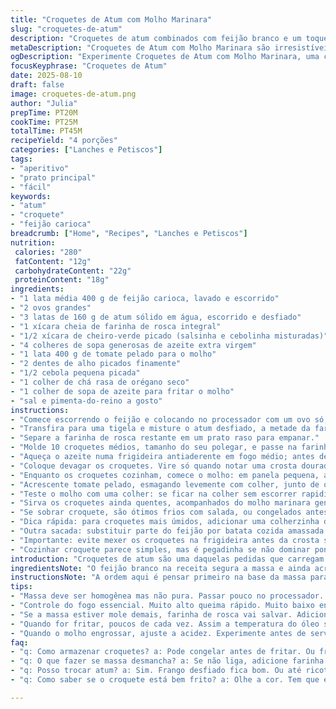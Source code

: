 ```yaml
---
title: "Croquetes de Atum com Molho Marinara"
slug: "croquetes-de-atum"
description: "Croquetes de atum combinados com feijão branco e um toque fresco de cebolinha, empanados em farinha de rosca e dourados em azeite, servidos com molho marinara caseiro e um acompanhamento de legumes verdes. A textura é cremosa por dentro, crocante por fora, com aroma que lembra almoço de domingo. Adaptado para evitar laticínios e nozes, com substituição de ingredientes e ajustes nos tempos para melhor manejo em cozinhas comuns."
metaDescription: "Croquetes de Atum com Molho Marinara são irresistíveis e práticos, perfeitos para um almoço diferente e saboroso na sua casa."
ogDescription: "Experimente Croquetes de Atum com Molho Marinara, uma combinação deliciosa e prática para uma refeição especial e cheia de sabor."
focusKeyphrase: "Croquetes de Atum"
date: 2025-08-10
draft: false
image: croquetes-de-atum.png
author: "Julia"
prepTime: PT20M
cookTime: PT25M
totalTime: PT45M
recipeYield: "4 porções"
categories: ["Lanches e Petiscos"]
tags:
- "aperitivo"
- "prato principal"
- "fácil"
keywords:
- "atum"
- "croquete"
- "feijão carioca"
breadcrumb: ["Home", "Recipes", "Lanches e Petiscos"]
nutrition: 
 calories: "280"
 fatContent: "12g"
 carbohydrateContent: "22g"
 proteinContent: "18g"
ingredients:
- "1 lata média 400 g de feijão carioca, lavado e escorrido"
- "2 ovos grandes"
- "3 latas de 160 g de atum sólido em água, escorrido e desfiado"
- "1 xícara cheia de farinha de rosca integral"
- "1/2 xícara de cheiro-verde picado (salsinha e cebolinha misturadas)"
- "4 colheres de sopa generosas de azeite extra virgem"
- "1 lata 400 g de tomate pelado para o molho"
- "2 dentes de alho picados finamente"
- "1/2 cebola pequena picada"
- "1 colher de chá rasa de orégano seco"
- "1 colher de sopa de azeite para fritar o molho"
- "sal e pimenta-do-reino a gosto"
instructions:
- "Comece escorrendo o feijão e colocando no processador com um ovo só, pulsando até formar uma pasta homogênea, sem ficar parecendo purê demais; quer textura levemente granulada para segurar o formato."
- "Transfira para uma tigela e misture o atum desfiado, a metade da farinha de rosca, o cheiro-verde, sal e pimenta. Se parecer muito mole, junte um pouco mais de farinha de rosca aos poucos; deve dar liga mas não empapar."
- "Separe a farinha de rosca restante em um prato raso para empanar."
- "Molde 10 croquetes médios, tamanho do seu polegar, e passe na farinha, apertando leve para fixar. Nada de empanar com ovo, sobra gordura e altera a textura na frigideira."
- "Aqueça o azeite numa frigideira antiaderente em fogo médio; antes de colocar, espere o azeite fazer aquele som miúdo de calor bom, sem fritar demais. Frigideira quente é crítica para croquetes se formarem crosta."
- "Coloque devagar os croquetes. Vire só quando notar uma crosta douradinha bem formada, cerca de 4 minutos, não menos para impedir que saiam moles. Refazer o teste com a espátula para não quebrar nada."
- "Enquanto os croquetes cozinham, comece o molho: em panela pequena, aqueça azeite, refogue a cebola e o alho até translúcidos e liberarem aroma, mas sem queimar, uns 3 minutos."
- "Acrescente tomate pelado, esmagando levemente com colher, junto de orégano, sal e pimenta. Abaixe o fogo e deixe o molho apurar, mexendo de vez em quando, até engrossar ligeiramente – uns 15 minutos. Cheque sabor! Ajustes com pimenta calabresa ou açúcar dependem muito do tomate usado."
- "Teste o molho com uma colher: se ficar na colher sem escorrer rapidinho, está bom. Se faltar tempo, jogue umas folhas frescas de manjericão para aroma imediato."
- "Sirva os croquetes ainda quentes, acompanhados do molho marinara generosamente derramado por cima, mais um lado de legumes verdes salteados, tipo vagem ou brócolis al dente. Contrastam textura e cor."
- "Se sobrar croquete, são ótimos frios com salada, ou congelados antes de fritar. Na hora da fritura, descongele completamente para evitar que desmanchem."
- "Dica rápida: para croquetes mais úmidos, adicionar uma colherzinha de mostarda dijon na massa ou raspas de limão siciliano dá toque fresco e aroma que corta gordura."
- "Outra sacada: substituir parte do feijão por batata cozida amassada muda textura e suaviza sabor, especialmente quando precisa agradar crianças ou paladares mais neutros."
- "Importante: evite mexer os croquetes na frigideira antes da crosta se firmar, controle a temperatura para não queimar antes do centro cozinhar."
- "Cozinhar croquete parece simples, mas é pegadinha se não dominar ponto do óleo e massa. Com prática, fica visível quando a borda fica firme e dourada o suficiente para virar sem desmanchar."
introduction: "Croquetes de atum são uma daquelas pedidas que carregam nostalgia e versatilidade – fácil de fazer, ótimo para reaproveitar sobras ou montar uma refeição rápida e interessante. Adicionei feijão branco para dar liga e um toque regional, substituindo parte dos ingredientes originais, para deixar mais 'a alma' da casa em cada mordida. Aprendi que controlar a textura da massa é o segredo – nem muito mole, nem dura demais. Não tem segredo em selar bem, óleo na temperatura certa, só assim conquista a crocância que todo mundo quer, enquanto o interior fica macio e cheio de sabor. Acompanhar com molho marinara fresquinho dá aquele toque mediterrâneo com brasilidade, perfeito para dias preguiçosos mas com vontade de comer bem."
ingredientsNote: "O feijão branco na receita segura a massa e ainda acrescenta fibras e cremosidade. Quem não tiver na despensa, pode trocar por batata cozida e amassada ou mesmo grão-de-bico sem tempero para variar texturas. Use farinha de rosca integral para uma crosta mais rústica e resistência na fritura. Para o atum, a qualidade faz diferença – prefira enlatado em água, menos oleoso, para não pesar massa. Cheiro-verde fresco é barato e dá vida, mas pode variar conforme o que tiver em casa – ervas finas ou salsa funcionam. Troque o azeite extra na massa por óleo de coco neutro se quiser aroma diferente, só cuidado no cozimento para não escurecer demais. Molho marinara é base simples – tomates pelados em lata com alho e cebola, deixa cozinhar devagar para acentuar doçura natural; tempero a gosto, sem frescura."
instructionsNote: "A ordem aqui é pensar primeiro na base da massa para garantir textura certa. Processo no liquidificador facilita, mas é importante não ficar 'puro' demais para não perder estrutura. A farinha de rosca entra aos poucos para não errar mão, porque muita deixa croquete seco, pouco demais desmonta na frigideira. Molhar a mão entre formar croquetes evita que massa grude no contato, e empanar só quando estiver moldado ajuda a firmar formato na hora de fritar. Controle do fogo é crucial – muito alto queima e deixa cru dentro, muito baixo deixa encharcado. Botar poucos croquetes por vez na frigideira ajuda óleo manter temperatura correta. Para o molho, não tenha pressa – molho engorda sabor no tempo, mexa de leve para evitar que queime no fundo. Experimentar o molho antes de finalizar é sempre o segredo para ajustar sal e acidez. O conjunto é um teste entre crocância do croquete e suavidade do molho, uma dança equilibrada."
tips:
- "Massa deve ser homogênea mas não pura. Passar pouco no processador. Textura levemente granulada melhor. Agarra formato. Traga cremosidade."
- "Controle do fogo essencial. Muito alto queima rápido. Muito baixo encharca e freia crosta. Fogo médio e paciência são a alma do negócio."
- "Se a massa estiver mole demais, farinha de rosca vai salvar. Adicione aos poucos. Não empape. A textura ideal é o segredo para não desmontar na fritura."
- "Quando for fritar, poucos de cada vez. Assim a temperatura do óleo se mantém. Se colocar muitos, croquete não frita direito. Forma crosta ruim."
- "Quando o molho engrossar, ajuste a acidez. Experimente antes de servir. Um toque de açúcar pode salvar. Cuidado com o sal. A dica aqui é sempre provar."
faq:
- "q: Como armazenar croquetes? a: Pode congelar antes de fritar. Ou fritar e guardar. Guardar em recipiente hermético. Melhor consumir em até três dias."
- "q: O que fazer se massa desmancha? a: Se não liga, adicione farinha. Mas cuidado, pouca coisa. Experiência me mostrou. A manutenção da textura é vital."
- "q: Posso trocar atum? a: Sim. Frango desfiado fica bom. Ou até ricota para versão vegetariana. Mas ajuste os temperos. Cada ingrediente tem seu caráter."
- "q: Como saber se o croquete está bem frito? a: Olhe a cor. Tem que estar dourado. Toque precisa ser crocante. Um pouco de paciência na hora de virar é fundamental."

---
```


